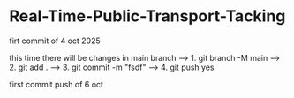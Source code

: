 # Real-Time-Public-Transport-Tacking

firt commit of 4 oct 2025


this time there will be changes in main branch 
--> 1. git branch -M main
--> 2. git add .
--> 3. git commit -m "fsdf"
--> 4. git push 
yes


first commit push of 6 oct







